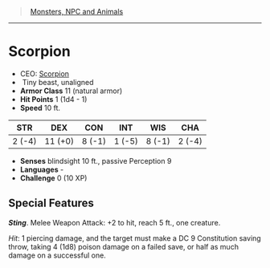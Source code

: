 ﻿---
!MonsterItem
Family: MonsterVO
Type: beast
Size: Tiny
Alignment: unaligned
ArmorClass: 11 (natural armor)
HitPoints: 1 (1d4 - 1)
Speed: 10 ft.
Strength: ' 2 (-4)'
Dexterity: 11 (+0)
Constitution: ' 8 (-1)'
Intelligence: ' 1 (-5)'
Wisdom: ' 8 (-1)'
Charisma: ' 2 (-4)'
Senses: blindsight 10 ft., passive Perception 9
Languages: '-'
Challenge: 0 (10 XP)
Id: monsters_vo.md#scorpion
ParentLink: monsters_vo.md#monsters-npc-and-animals
Name: Scorpion
ParentName: Monsters, NPC and Animals
NameLevel: 1
AltName: '[Scorpion](hd_monsters_scorpion.md)'
Attributes:
  Name: Scorpion
  Markdown: >+
    # <!--Name-->Scorpion<!--/Name-->


    - CEO: <!--AltName-->[Scorpion](hd_monsters_scorpion.md)<!--/AltName-->

    -  <!--Size-->Tiny<!--/Size--> <!--Type-->beast<!--/Type-->, <!--Alignment-->unaligned<!--/Alignment-->

    - **Armor Class** <!--ArmorClass-->11 (natural armor)<!--/ArmorClass-->

    - **Hit Points** <!--HitPoints-->1 (1d4 - 1)<!--/HitPoints-->

    - **Speed** <!--Speed-->10 ft.<!--/Speed-->


    |STR|DEX|CON|INT|WIS|CHA|

    |---|---|---|---|---|---|

    |<!--Strength--> 2 (-4)<!--/Strength-->|<!--Dexterity-->11 (+0)<!--/Dexterity-->|<!--Constitution--> 8 (-1)<!--/Constitution-->|<!--Intelligence--> 1 (-5)<!--/Intelligence-->|<!--Wisdom--> 8 (-1)<!--/Wisdom-->|<!--Charisma--> 2 (-4)<!--/Charisma-->|


    - **Senses** <!--Senses-->blindsight 10 ft., passive Perception 9<!--/Senses-->

    - **Languages** <!--Languages-->-<!--/Languages-->

    - **Challenge** <!--Challenge-->0 (10 XP)<!--/Challenge-->


    ## Special Features


    **_Sting_**. Melee Weapon Attack: +2 to hit, reach 5 ft., one creature.


    _Hit_: 1 piercing damage, and the target must make a DC 9 Constitution saving throw, taking 4 (1d8) poison damage on a failed save, or half as much damage on a successful one.

  AltName: '[Scorpion](hd_monsters_scorpion.md)'
  Size: Tiny
  Type: beast
  Alignment: unaligned
  ArmorClass: 11 (natural armor)
  HitPoints: 1 (1d4 - 1)
  Speed: 10 ft.
  Strength: ' 2 (-4)'
  Dexterity: 11 (+0)
  Constitution: ' 8 (-1)'
  Intelligence: ' 1 (-5)'
  Wisdom: ' 8 (-1)'
  Charisma: ' 2 (-4)'
  Senses: blindsight 10 ft., passive Perception 9
  Languages: '-'
  Challenge: 0 (10 XP)
AttributesDictionary: >+
  Name: Scorpion

  Markdown: >+

    # <!--Name-->Scorpion<!--/Name-->





    - CEO: <!--AltName-->[Scorpion](hd_monsters_scorpion.md)<!--/AltName-->



    -  <!--Size-->Tiny<!--/Size--> <!--Type-->beast<!--/Type-->, <!--Alignment-->unaligned<!--/Alignment-->



    - **Armor Class** <!--ArmorClass-->11 (natural armor)<!--/ArmorClass-->



    - **Hit Points** <!--HitPoints-->1 (1d4 - 1)<!--/HitPoints-->



    - **Speed** <!--Speed-->10 ft.<!--/Speed-->





    |STR|DEX|CON|INT|WIS|CHA|



    |---|---|---|---|---|---|



    |<!--Strength--> 2 (-4)<!--/Strength-->|<!--Dexterity-->11 (+0)<!--/Dexterity-->|<!--Constitution--> 8 (-1)<!--/Constitution-->|<!--Intelligence--> 1 (-5)<!--/Intelligence-->|<!--Wisdom--> 8 (-1)<!--/Wisdom-->|<!--Charisma--> 2 (-4)<!--/Charisma-->|





    - **Senses** <!--Senses-->blindsight 10 ft., passive Perception 9<!--/Senses-->



    - **Languages** <!--Languages-->-<!--/Languages-->



    - **Challenge** <!--Challenge-->0 (10 XP)<!--/Challenge-->





    ## Special Features





    **_Sting_**. Melee Weapon Attack: +2 to hit, reach 5 ft., one creature.





    _Hit_: 1 piercing damage, and the target must make a DC 9 Constitution saving throw, taking 4 (1d8) poison damage on a failed save, or half as much damage on a successful one.



  AltName: '[Scorpion](hd_monsters_scorpion.md)'

  Size: Tiny

  Type: beast

  Alignment: unaligned

  ArmorClass: 11 (natural armor)

  HitPoints: 1 (1d4 - 1)

  Speed: 10 ft.

  Strength: ' 2 (-4)'

  Dexterity: 11 (+0)

  Constitution: ' 8 (-1)'

  Intelligence: ' 1 (-5)'

  Wisdom: ' 8 (-1)'

  Charisma: ' 2 (-4)'

  Senses: blindsight 10 ft., passive Perception 9

  Languages: '-'

  Challenge: 0 (10 XP)

---
> [Monsters, NPC and Animals](srd_monsters.md)

---

# Scorpion

- CEO: [Scorpion](hd_monsters_scorpion.md)
-  Tiny beast, unaligned
- **Armor Class** 11 (natural armor)
- **Hit Points** 1 (1d4 - 1)
- **Speed** 10 ft.

|STR|DEX|CON|INT|WIS|CHA|
|---|---|---|---|---|---|
| 2 (-4)|11 (+0)| 8 (-1)| 1 (-5)| 8 (-1)| 2 (-4)|

- **Senses** blindsight 10 ft., passive Perception 9
- **Languages** -
- **Challenge** 0 (10 XP)

## Special Features

**_Sting_**. Melee Weapon Attack: +2 to hit, reach 5 ft., one creature.

_Hit_: 1 piercing damage, and the target must make a DC 9 Constitution saving throw, taking 4 (1d8) poison damage on a failed save, or half as much damage on a successful one.

